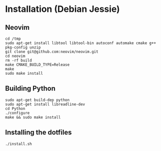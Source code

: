 # Installation (Debian Jessie)

## Neovim
```
cd /tmp
sudo apt-get install libtool libtool-bin autoconf automake cmake g++ pkg-config unzip
git clone git@github.com:neovim/neovim.git
cd neovim
rm -rf build
make CMAKE_BUILD_TYPE=Release
make
sudo make install
```

## Building Python
```
sudo apt-get build-dep python
sudo apt-get install libreadline-dev
cd Python
./configure
make && sudo make install
```

## Installing the dotfiles
```
./install.sh
```
